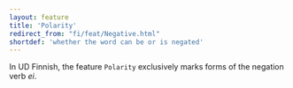 ```yaml
---
layout: feature
title: 'Polarity'
redirect_from: "fi/feat/Negative.html"
shortdef: 'whether the word can be or is negated'
---
```


In UD Finnish, the feature `Polarity` exclusively marks forms of the
negation verb *ei*.
<!-- Interlanguage links updated Út zář 29 20:43:03 CEST 2020 -->
